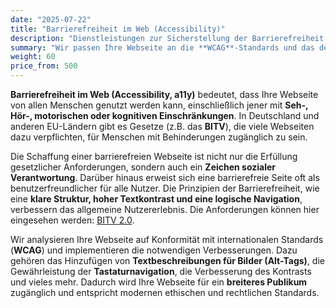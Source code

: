 ```yaml
---
date: "2025-07-22"
title: "Barrierefreiheit im Web (Accessibility)"
description: "Dienstleistungen zur Sicherstellung der Barrierefreiheit von Webseiten gemäß den WCAG-Standards und dem deutschen BITV-Gesetz"
summary: "Wir passen Ihre Webseite an die **WCAG**-Standards und das deutsche **BITV**-Gesetz an, um sie für alle Nutzer, einschließlich Menschen mit Behinderungen, zugänglich zu machen."
weight: 60
price_from: 500
---
```


**Barrierefreiheit im Web (Accessibility, a11y)** bedeutet, dass Ihre Webseite von allen Menschen genutzt werden kann, einschließlich jener mit **Seh-, Hör-, motorischen oder kognitiven Einschränkungen**. In Deutschland und anderen EU-Ländern gibt es Gesetze (z.B. das **BITV**), die viele Webseiten dazu verpflichten, für Menschen mit Behinderungen zugänglich zu sein.

Die Schaffung einer barrierefreien Webseite ist nicht nur die Erfüllung gesetzlicher Anforderungen, sondern auch ein **Zeichen sozialer Verantwortung**. Darüber hinaus erweist sich eine barrierefreie Seite oft als benutzerfreundlicher für alle Nutzer. Die Prinzipien der Barrierefreiheit, wie eine **klare Struktur, hoher Textkontrast und eine logische Navigation**, verbessern das allgemeine Nutzererlebnis. Die Anforderungen können hier eingesehen werden: [BITV 2.0](https://www.gesetze-im-internet.de/bitv_2_0/).

Wir analysieren Ihre Webseite auf Konformität mit internationalen Standards (**WCAG**) und implementieren die notwendigen Verbesserungen. Dazu gehören das Hinzufügen von **Textbeschreibungen für Bilder (Alt-Tags)**, die Gewährleistung der **Tastaturnavigation**, die Verbesserung des Kontrasts und vieles mehr. Dadurch wird Ihre Webseite für ein **breiteres Publikum** zugänglich und entspricht modernen ethischen und rechtlichen Standards.
